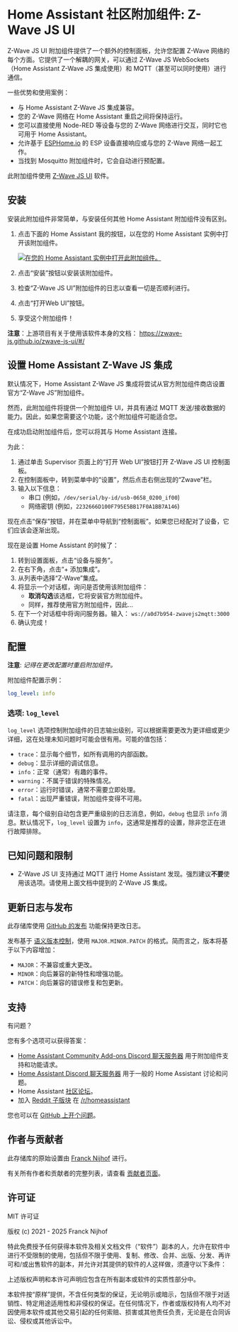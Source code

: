 # Home Assistant 社区附加组件: Z-Wave JS UI

Z-Wave JS UI 附加组件提供了一个额外的控制面板，允许您配置 Z-Wave 网络的每个方面。它提供了一个解耦的网关，可以通过 Z-Wave JS WebSockets（Home Assistant Z-Wave JS 集成使用）和 MQTT（甚至可以同时使用）进行通信。

一些优势和使用案例：

- 与 Home Assistant Z-Wave JS 集成兼容。
- 您的 Z-Wave 网络在 Home Assistant 重启之间将保持运行。
- 您可以直接使用 Node-RED 等设备与您的 Z-Wave 网络进行交互，同时它也可用于 Home Assistant。
- 允许基于 [ESPHome.io][esphome] 的 ESP 设备直接响应或与您的 Z-Wave 网络一起工作。
- 当找到 Mosquitto 附加组件时，它会自动进行预配置。

此附加组件使用 [Z-Wave JS UI][zwave-js-ui] 软件。

## 安装

安装此附加组件非常简单，与安装任何其他 Home Assistant 附加组件没有区别。

1. 点击下面的 Home Assistant 我的按钮，以在您的 Home Assistant 实例中打开该附加组件。

   [![在您的 Home Assistant 实例中打开此附加组件。][addon-badge]][addon]

1. 点击“安装”按钮以安装该附加组件。
1. 检查“Z-Wave JS UI”附加组件的日志以查看一切是否顺利进行。
1. 点击“打开Web UI”按钮。
1. 享受这个附加组件！

**注意**：上游项目有关于使用该软件本身的文档：
<https://zwave-js.github.io/zwave-js-ui/#/>

## 设置 Home Assistant Z-Wave JS 集成

默认情况下，Home Assistant Z-Wave JS 集成将尝试从官方附加组件商店设置官方“Z-Wave JS”附加组件。

然而，此附加组件将提供一个附加组件 UI，并具有通过 MQTT 发送/接收数据的能力。因此，如果您需要这个功能，这个附加组件可能适合您。

在成功启动附加组件后，您可以将其与 Home Assistant 连接。

为此：

1. 通过单击 Supervisor 页面上的“打开 Web UI”按钮打开 Z-Wave JS UI 控制面板。
1. 在控制面板中，转到菜单中的“设置”，然后点击右侧出现的“Zwave”栏。
1. 输入以下信息：
   - 串口 (例如，`/dev/serial/by-id/usb-0658_0200_if00`)
   - 网络密钥 (例如，`2232666D100F795E5BB17F0A1BB7A146`)

现在点击“保存”按钮，并在菜单中导航到“控制面板”。如果您已经配对了设备，它们应该会逐渐出现。

现在是设置 Home Assistant 的时候了：

1. 转到设置面板，点击“设备与服务”。
1. 在右下角，点击“+ 添加集成”。
1. 从列表中选择“Z-Wave”集成。
1. 将显示一个对话框，询问是否使用该附加组件：
   - **取消勾选**该选框，它将安装官方附加组件。
   - 同样，推荐使用官方附加组件，因此...
1. 在下一个对话框中将询问服务器。输入：
   `ws://a0d7b954-zwavejs2mqtt:3000`
1. 确认完成！

## 配置

**注意**: _记得在更改配置时重启附加组件。_

附加组件配置示例：

```yaml
log_level: info
```

### 选项: `log_level`

`log_level` 选项控制附加组件的日志输出级别，可以根据需要更改为更详细或更少详细，这在处理未知问题时可能会很有用。可能的值包括：

- `trace`：显示每个细节，如所有调用的内部函数。
- `debug`：显示详细的调试信息。
- `info`：正常（通常）有趣的事件。
- `warning`：不属于错误的特殊情况。
- `error`：运行时错误，通常不需要立即处理。
- `fatal`：出现严重错误，附加组件变得不可用。

请注意，每个级别自动包含更严重级别的日志消息，例如，`debug` 也显示 `info` 消息。默认情况下，`log_level` 设置为 `info`，这通常是推荐的设置，除非您正在进行故障排除。

## 已知问题和限制

- Z-Wave JS UI 支持通过 MQTT 进行 Home Assistant 发现。强烈建议**不要**使用该选项。请使用上面文档中提到的 Z-Wave JS 集成。

## 更新日志与发布

此存储库使用 [GitHub 的发布][releases] 功能保持更改日志。

发布基于 [语义版本控制][semver]，使用 `MAJOR.MINOR.PATCH` 的格式。简而言之，版本将基于以下内容增加：

- `MAJOR`：不兼容或重大更改。
- `MINOR`：向后兼容的新特性和增强功能。
- `PATCH`：向后兼容的错误修复和包更新。

## 支持

有问题？

您有多个选项可以获得答案：

- [Home Assistant Community Add-ons Discord 聊天服务器][discord] 用于附加组件支持和功能请求。
- [Home Assistant Discord 聊天服务器][discord-ha] 用于一般的 Home Assistant 讨论和问题。
- Home Assistant [社区论坛][forum]。
- 加入 [Reddit 子版块][reddit] 在 [/r/homeassistant][reddit]

您也可以在 [GitHub 上开个问题][issue]。

## 作者与贡献者

此存储库的原始设置由 [Franck Nijhof][frenck] 进行。

有关所有作者和贡献者的完整列表，请查看 [贡献者页面][contributors]。

## 许可证

MIT 许可证

版权 (c) 2021 - 2025 Franck Nijhof

特此免费授予任何获得本软件及相关文档文件（“软件”）副本的人，允许在软件中进行不受限制的使用，包括但不限于使用、复制、修改、合并、出版、分发、再许可和/或出售软件的副本，并允许对其提供的软件的人这样做，须遵守以下条件：

上述版权声明和本许可声明应包含在所有副本或软件的实质性部分中。

本软件按“原样”提供，不含任何类型的保证，无论明示或暗示，包括但不限于对适销性、特定用途适用性和非侵权的保证。在任何情况下，作者或版权持有人均不对因使用本软件或其他交易引起的任何索赔、损害或其他责任负责，无论是在合同诉讼、侵权或其他诉讼中。

[addon-badge]: https://my.home-assistant.io/badges/supervisor_addon.svg
[addon]: https://my.home-assistant.io/redirect/supervisor_addon/?addon=a0d7b954_zwavejs2mqtt&repository_url=https%3A%2F%2Fgithub.com%2Fhassio-addons%2Frepository
[contributors]: https://github.com/hassio-addons/addon-zwave-js-ui/graphs/contributors
[discord-ha]: https://discord.gg/c5DvZ4e
[discord]: https://discord.me/hassioaddons
[esphome]: https://esphome.io/components/mqtt.html#on-message-trigger
[forum-shield]: https://img.shields.io/badge/community-forum-brightgreen.svg
[forum]: https://community.home-assistant.io/?u=frenck
[frenck]: https://github.com/frenck
[issue]: https://github.com/hassio-addons/addon-zwave-js-ui/issues
[reddit]: https://reddit.com/r/homeassistant
[releases]: https://github.com/hassio-addons/addon-zwave-js-ui/releases
[semver]: https://semver.org/spec/v2.0.0.html
[zwave-js-ui]: https://github.com/zwave-js/zwave-js-ui
